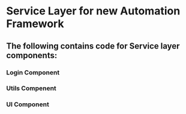 # Service Layer for new Automation Framework

## The following contains code for Service layer components:
### Login Component 
### Utils Compenent
### UI Component







